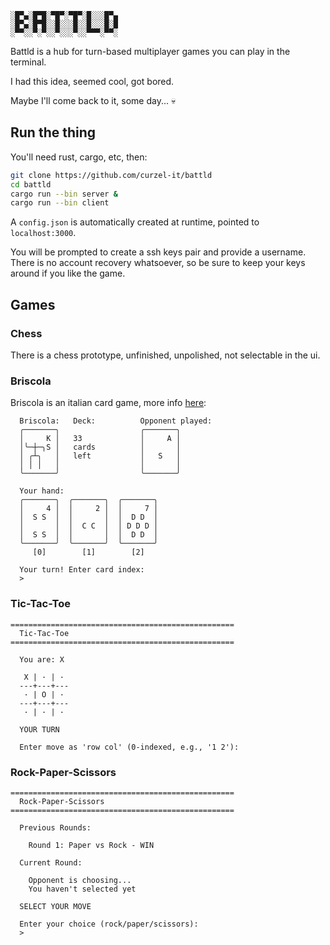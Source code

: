 
```
░█▀▄░█▀█░▀█▀░▀█▀░█░░░█▀▄
░█▀▄░█▀█░░█░░░█░░█░░░█░█
░▀▀░░▀░▀░░▀░░░▀░░▀▀▀░▀▀░
```

Battld is a hub for turn-based multiplayer games you can play in the terminal.

I had this idea, seemed cool, got bored.

Maybe I'll come back to it, some day... 💀

## Run the thing
You'll need rust, cargo, etc, then:
```bash
git clone https://github.com/curzel-it/battld
cd battld
cargo run --bin server &
cargo run --bin client
```

A `config.json` is automatically created at runtime, pointed to `localhost:3000`.

You will be prompted to create a ssh keys pair and provide a username. 
There is no account recovery whatsoever, so be sure to keep your keys around if you like the game.

## Games

### Chess
There is a chess prototype, unfinished, unpolished, not selectable in the ui.

### Briscola
Briscola is an italian card game, more info [here](https://en.wikipedia.org/wiki/Briscola):
```
  Briscola:   Deck:          Opponent played:   
  ╭───────╮                  ╭───────╮
  │     K │   33             │     A │
  │╰─┼─╮S │   cards          │       │
  │ ╭┴╮   │   left           │   S   │
  │ │ │   │                  │       │
  ╰───────╯                  ╰───────╯

  Your hand:
  ╭───────╮  ╭───────╮  ╭───────╮  
  │     4 │  │     2 │  │     7 │  
  │  S S  │  │       │  │  D D  │  
  │       │  │  C C  │  │ D D D │  
  │  S S  │  │       │  │  D D  │  
  ╰───────╯  ╰───────╯  ╰───────╯  
     [0]        [1]        [2]        

  Your turn! Enter card index:
  > 
```

### Tic-Tac-Toe
```
==================================================
  Tic-Tac-Toe
==================================================

  You are: X

   X | · | · 
  ---+---+---
   · | O | · 
  ---+---+---
   · | · | · 

  YOUR TURN

  Enter move as 'row col' (0-indexed, e.g., '1 2'):
```

### Rock-Paper-Scissors
```
==================================================
  Rock-Paper-Scissors
==================================================

  Previous Rounds:

    Round 1: Paper vs Rock - WIN

  Current Round:

    Opponent is choosing...
    You haven't selected yet

  SELECT YOUR MOVE

  Enter your choice (rock/paper/scissors):
  > 
```